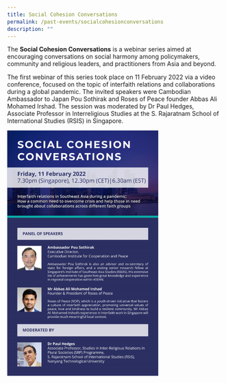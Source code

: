 ```yaml
---
title: Social Cohesion Conversations
permalink: /past-events/socialcohesionconversations
description: ""
---
```

The **Social Cohesion Conversations** is a webinar series aimed at encouraging conversations on social harmony among policymakers, community and religious leaders, and practitioners from Asia and beyond.

The first webinar of this series took place on 11 February 2022 via a video conference, focused on the topic of interfaith relations and collaborations during a global pandemic. The invited speakers were Cambodian Ambassador to Japan Pou Sothirak and Roses of Peace founder Abbas Ali Mohamed Irshad. The session was moderated by Dr Paul Hedges, Associate Professor in Interreligious Studies at the S. Rajaratnam School of International Studies (RSIS) in Singapore.

<img src="/images/SocialCohesionConversations.jpg" 
     style="width:70%">